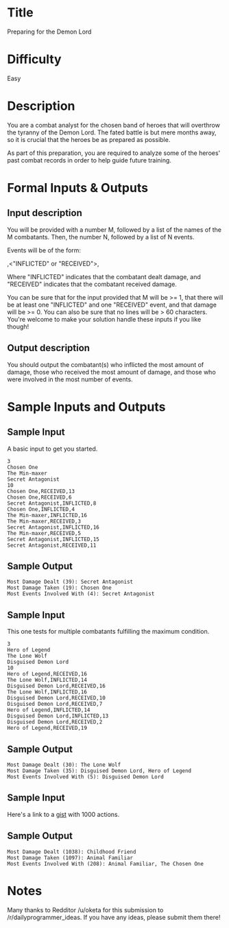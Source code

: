 # Title

Preparing for the Demon Lord

# Difficulty

Easy

# Description

You are a combat analyst for the chosen band of heroes that will overthrow the tyranny of the Demon Lord. The fated battle is but mere months away, so it is crucial that the heroes be as prepared as possible.

As part of this preparation, you are required to analyze some of the heroes' past combat records in order to help guide future training.

# Formal Inputs & Outputs

## Input description

You will be provided with a number M, followed by a list of the names of the M combatants. Then, the number N, followed by a list of N events.

Events will be of the form:

<combatant>,<"INFLICTED" or "RECEIVED">,<damage>

Where "INFLICTED" indicates that the combatant dealt damage, and "RECEIVED" indicates that the combatant received damage.

You can be sure that for the input provided that M will be >= 1, that there will be at least one "INFLICTED" and one "RECEIVED" event, and that damage will be >= 0. You can also be sure that no lines will be > 60 characters. You're welcome to make your solution handle these inputs if you like though!

## Output description

You should output the combatant(s) who inflicted the most amount of damage, those who received the most amount of damage, and those who were involved in the most number of events.

# Sample Inputs and Outputs

## Sample Input

A basic input to get you started.

    3
    Chosen One
    The Min-maxer
    Secret Antagonist
    10
    Chosen One,RECEIVED,13
    Chosen One,RECEIVED,6
    Secret Antagonist,INFLICTED,8
    Chosen One,INFLICTED,4
    The Min-maxer,INFLICTED,16
    The Min-maxer,RECEIVED,3
    Secret Antagonist,INFLICTED,16
    The Min-maxer,RECEIVED,5
    Secret Antagonist,INFLICTED,15
    Secret Antagonist,RECEIVED,11
    
## Sample Output

    Most Damage Dealt (39): Secret Antagonist
    Most Damage Taken (19): Chosen One
    Most Events Involved With (4): Secret Antagonist
    
## Sample Input

This one tests for multiple combatants fulfilling the maximum condition.

    3
    Hero of Legend
    The Lone Wolf
    Disguised Demon Lord
    10
    Hero of Legend,RECEIVED,16
    The Lone Wolf,INFLICTED,14
    Disguised Demon Lord,RECEIVED,16
    The Lone Wolf,INFLICTED,16
    Disguised Demon Lord,RECEIVED,10
    Disguised Demon Lord,RECEIVED,7
    Hero of Legend,INFLICTED,14
    Disguised Demon Lord,INFLICTED,13
    Disguised Demon Lord,RECEIVED,2
    Hero of Legend,RECEIVED,19
    
## Sample Output

    Most Damage Dealt (30): The Lone Wolf
    Most Damage Taken (35): Disguised Demon Lord, Hero of Legend
    Most Events Involved With (5): Disguised Demon Lord
    
## Sample Input

Here's a link to a [gist](https://gist.github.com/nichwn/9e055cb3a8504f13c682) with 1000 actions.

## Sample Output

    Most Damage Dealt (1038): Childhood Friend
    Most Damage Taken (1097): Animal Familiar
    Most Events Involved With (208): Animal Familiar, The Chosen One

# Notes

Many thanks to Redditor /u/oketa for this submission to /r/dailyprogrammer_ideas. If you have any ideas, please submit them there!